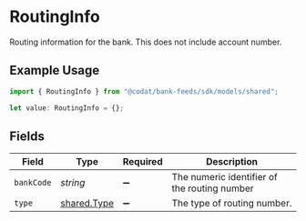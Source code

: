 # RoutingInfo

Routing information for the bank. This does not include account number.

## Example Usage

```typescript
import { RoutingInfo } from "@codat/bank-feeds/sdk/models/shared";

let value: RoutingInfo = {};
```

## Fields

| Field                                             | Type                                              | Required                                          | Description                                       |
| ------------------------------------------------- | ------------------------------------------------- | ------------------------------------------------- | ------------------------------------------------- |
| `bankCode`                                        | *string*                                          | :heavy_minus_sign:                                | The numeric identifier of the routing number      |
| `type`                                            | [shared.Type](../../../sdk/models/shared/type.md) | :heavy_minus_sign:                                | The type of routing number.                       |